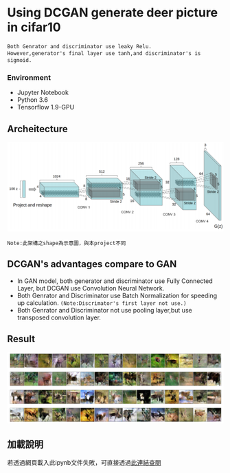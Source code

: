 # Using DCGAN generate deer picture in cifar10
```
Both Genrator and discriminator use leaky Relu.
However,generator's final layer use tanh,and discriminator's is sigmoid.
```
### Environment
* Jupyter Notebook
* Python 3.6
* Tensorflow 1.9-GPU
## Archeitecture
![error](https://github.com/JusticeLeee/DC_GAN/blob/master/DCGAN.png)
```
Note:此架構之shape為示意圖，與本project不同
```

## DCGAN's advantages compare to GAN
* In GAN model, both generator and discriminator use Fully Connected Layer, but DCGAN use Convolution Neural Network.
* Both Genrator and Discriminator use Batch Normalization for speeding up calculation. ```(Note:Discrimator's first layer not use.)```
* Both Genrator and Discriminator not use pooling layer,but use transposed convolution layer.
## Result
![error](https://github.com/JusticeLeee/DC_GAN/blob/master/deer.png)
## 加載說明
若透過網頁載入此ipynb文件失敗，可直接透過[此連結查閱](https://nbviewer.jupyter.org/github/JusticeLeee/DC_GAN/blob/master/DcGan_deer.ipynb)

